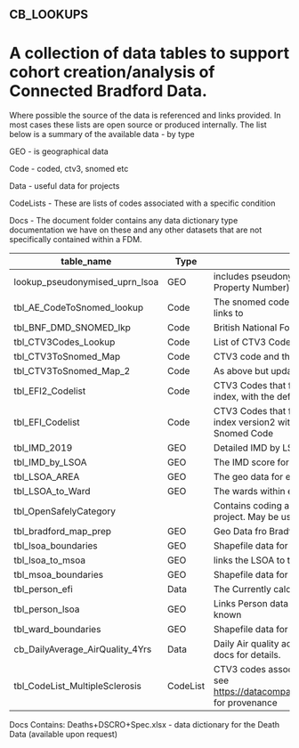 ## CB_LOOKUPS
# A collection of data tables to support cohort creation/analysis of Connected Bradford Data.

Where possible the source of the data is referenced and links provided. In most cases these lists are open source or produced internally.
The list below is a summary of the available data - by type 

GEO - is geographical data

Code - coded, ctv3, snomed etc

Data - useful data for projects

CodeLists - These are lists of codes associated with a specific condition

Docs - The document folder contains any data dictionary type documentation we have on these and any other datasets that are not specifically contained within a FDM.

|table_name	|	Type	|	Desc	|
|-----------|-------|-------|
|	lookup_pseudonymised_uprn_lsoa	|	GEO	|	includes pseudonymised UPRN (Unique Property Number) and its associated lsao	|
|	tbl_AE_CodeToSnomed_lookup	|	Code	|	The snomed code that each ICD10 A&E code links to	|
|	tbl_BNF_DMD_SNOMED_lkp	|	Code	|	British National Formulary and its snomed code	|
|	tbl_CTV3Codes_Lookup	|	Code	|	List of CTV3 Codes and Description	|
|	tbl_CTV3ToSnomed_Map	|	Code	|	CTV3 code and the linked snomed code	|
|	tbl_CTV3ToSnomed_Map_2	|	Code	|	As above but updated with new entries	|
|	tbl_EFI2_Codelist	|	Code	|	CTV3 Codes  that form the Electronic Frailty index, with the deficits included	|
|	tbl_EFI_Codelist	|	Code	|	CTV3 Codes that form the Electronic Frailty index version2 with additional factors, including Snomed Code	|
|	tbl_IMD_2019	|	GEO	|	Detailed IMD by LSAO for 2019	|
|	tbl_IMD_by_LSOA	|	GEO	|	The IMD score for each Bradford District LSAO	|
|	tbl_LSOA_AREA	|	GEO	|	The geo data for each LSOA	|
|	tbl_LSOA_to_Ward	|	GEO	|	The wards within each LSOA	|
|	tbl_OpenSafelyCategory	|		|	Contains coding and data used for a previous project. May be useful	|
|	tbl_bradford_map_prep	|	GEO	|	Geo Data fro Bradford District	|
|	tbl_lsoa_boundaries	|	GEO	|	Shapefile data for LSOA	|
|	tbl_lsoa_to_msoa	|	GEO	|	links the LSOA to the MSOA	|
|	tbl_msoa_boundaries	|	GEO	|	Shapefile data for MSOA	|
|	tbl_person_efi	|	Data	|	The Currently calculated EFI for all individuals	|
|	tbl_person_lsoa	|	GEO	|	Links Person  data to current LSOA , where known	|
|	tbl_ward_boundaries	|	GEO	|	Shapefile data for Wards	|
| cb_DailyAverage_AirQuality_4Yrs | Data | Daily Air quality across Bradford District , see docs for details. |
| tbl_CodeList_MultipleSclerosis |CodeList | CTV3 codes associated with multiple sclerosis, see https://datacompass.lshtm.ac.uk/id/eprint/2600/ for provenance |



Docs
Contains: Deaths+DSCRO+Spec.xlsx - data dictionary for the Death Data (available upon request) 






